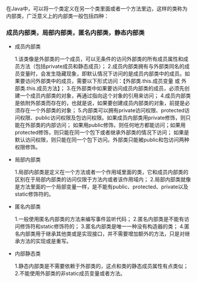 在Java中，可以将一个类定义在另一个类里面或者一个方法里边，这样的类称为内部类，广泛意义上的内部类一般包括四种：
### 成员内部类，局部内部类，匿名内部类，静态内部类
- 成员内部类
    
    
    1.该类像是外部类的一个成员，可以无条件的访问外部类的所有成员属性和成员方法（包括private成员和静态成员）；
    2.成员内部类拥有与外部类同名的成员变量时，会发生隐藏现象，即默认情况下访问的是成员内部类中的成员。如果要访问外部类中的成员，需要以下形式访问：【外部类.this.成员变量  或  外部类.this.成员方法】；
    3.在外部类中如果要访问成员内部类的成员，必须先创建一个成员内部类的对象，再通过指向这个对象的引用来访问；
    4.成员内部类是依附外部类而存在的，也就是说，如果要创建成员内部类的对象，前提是必须存在一个外部类的对象；
    5.内部类可以拥有private访问权限、protected访问权限、public访问权限及包访问权限。如果成员内部类用private修饰，则只能在外部类的内部访问；
       如果用public修饰，则任何地方都能访问；如果用protected修饰，则只能在同一个包下或者继承外部类的情况下访问；
        如果是默认访问权限，则只能在同一个包下访问。外部类只能被public和包访问两种权限修饰。
- 局部内部类


    1.局部内部类是定义在一个方法或者一个作用域里面的类，它和成员内部类的区别在于局部内部类的访问仅限于方法内或者该作用域内；
    2.局部内部类就像是方法里面的一个局部变量一样，是不能有public、protected、private以及static修饰符的。
- 匿名内部类


    1.一般使用匿名内部类的方法来编写事件监听代码；
    2.匿名内部类是不能有访问修饰符和static修饰符的；
    3.匿名内部类是唯一一种没有构造器的类；
    4.匿名内部类用于继承其他类或是实现接口，并不需要增加额外的方法，只是对继承方法的实现或是重写。
- 内部静态类


    1.静态内部类是不需要依赖于外部类的，这点和类的静态成员属性有点类似；
    2.不能使用外部类的非static成员变量或者方法。